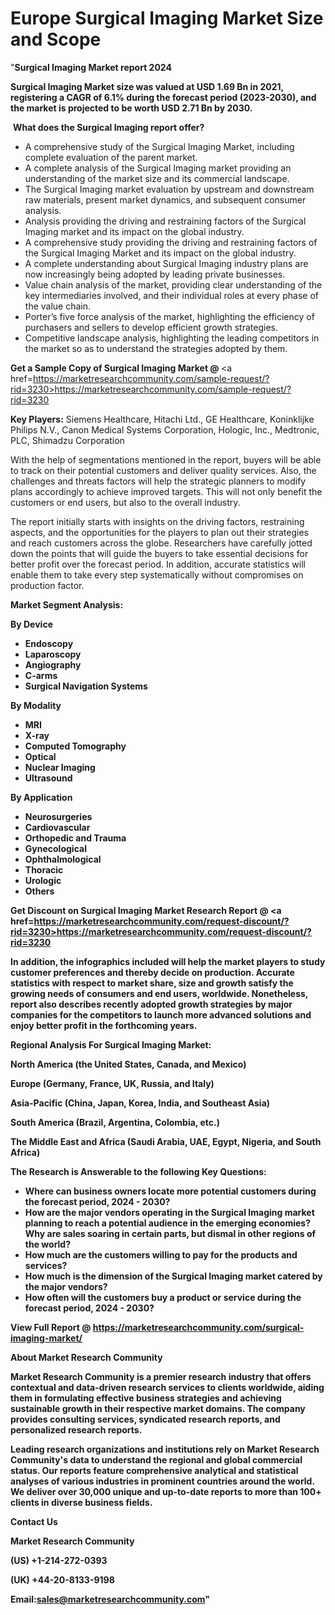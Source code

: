# Europe Surgical Imaging Market Size and Scope 
"<strong>Surgical Imaging Market report 2024</strong>

<strong>Surgical Imaging Market size was valued at USD 1.69 Bn in 2021, registering a CAGR of 6.1% during the forecast period (2023-2030), and the market is projected to be worth USD 2.71 Bn by 2030.</strong>

 <strong><b>What does the Surgical Imaging report offer?</b></strong>
<ul>
  <li>A comprehensive study of the Surgical Imaging Market, including complete evaluation of the parent market.</li>
  <li>A complete analysis of the Surgical Imaging market providing an understanding of the market size and its commercial landscape.</li>
  <li>The Surgical Imaging market evaluation by upstream and downstream raw materials, present market dynamics, and subsequent consumer analysis.</li>
  <li>Analysis providing the driving and restraining factors of the Surgical Imaging market and its impact on the global industry.</li>
  <li>A comprehensive study providing the driving and restraining factors of the Surgical Imaging Market and its impact on the global industry.</li>
  <li>A complete understanding about Surgical Imaging industry plans are now increasingly being adopted by leading private businesses.</li>
  <li>Value chain analysis of the market, providing clear understanding of the key intermediaries involved, and their individual roles at every phase of the value chain.</li>
  <li>Porter’s five force analysis of the market, highlighting the efficiency of purchasers and sellers to develop efficient growth strategies.</li>
  <li>Competitive landscape analysis, highlighting the leading competitors in the market so as to understand the strategies adopted by them.</li>
</ul>

<strong>Get a Sample Copy of Surgical Imaging Market @ </strong><a href=https://marketresearchcommunity.com/sample-request/?rid=3230><u>https://marketresearchcommunity.com/sample-request/?rid=3230</u></a>

<strong>Key Players:</strong> 
Siemens Healthcare, Hitachi Ltd., GE Healthcare, Koninklijke Philips N.V., Canon Medical Systems Corporation, Hologic, Inc., Medtronic, PLC, Shimadzu Corporation

With the help of segmentations mentioned in the report, buyers will be able to track on their potential customers and deliver quality services. Also, the challenges and threats factors will help the strategic planners to modify plans accordingly to achieve improved targets. This will not only benefit the customers or end users, but also to the overall industry.

The report initially starts with insights on the driving factors, restraining aspects, and the opportunities for the players to plan out their strategies and reach customers across the globe. Researchers have carefully jotted down the points that will guide the buyers to take essential decisions for better profit over the forecast period. In addition, accurate statistics will enable them to take every step systematically without compromises on production factor.

<strong>Market Segment Analysis:</strong>


<strong><strong>By Device </strong></h4>
<ul>
 	<li>Endoscopy</li>
 	<li>Laparoscopy</li>
 	<li>Angiography</li>
 	<li>C-arms</li>
 	<li>Surgical Navigation Systems</li>
</ul>
<strong><strong>By Modality </strong></h4>
<ul>
 	<li>MRI</li>
 	<li>X-ray</li>
 	<li>Computed Tomography</li>
 	<li>Optical</li>
 	<li>Nuclear Imaging</li>
 	<li>Ultrasound</li>
</ul>
<strong><strong>By Application </strong></h4>
<ul>
 	<li>Neurosurgeries</li>
 	<li>Cardiovascular</li>
 	<li>Orthopedic and Trauma</li>
 	<li>Gynecological</li>
 	<li>Ophthalmological</li>
 	<li>Thoracic</li>
 	<li>Urologic</li>
 	<li>Others</li>
</ul>

<strong>Get Discount on Surgical Imaging Market Research Report @ </b></strong><a href=https://marketresearchcommunity.com/request-discount/?rid=3230><u>https://marketresearchcommunity.com/request-discount/?rid=3230</u></a>

In addition, the infographics included will help the market players to study customer preferences and thereby decide on production. Accurate statistics with respect to market share, size and growth satisfy the growing needs of consumers and end users, worldwide. Nonetheless, report also describes recently adopted growth strategies by major companies for the competitors to launch more advanced solutions and enjoy better profit in the forthcoming years.

<strong>Regional Analysis For Surgical Imaging Market:</strong>

<strong>North America</strong> (the United States, Canada, and Mexico)

<strong>Europe</strong> (Germany, France, UK, Russia, and Italy)

<strong>Asia-Pacific</strong> (China, Japan, Korea, India, and Southeast Asia)

<strong>South America</strong> (Brazil, Argentina, Colombia, etc.)

<strong>The Middle East and Africa</strong> (Saudi Arabia, UAE, Egypt, Nigeria, and South Africa)

<strong>The Research is Answerable to the following Key Questions:</strong>
<ul>
 	<li>Where can business owners locate more potential customers during the forecast period, 2024 - 2030?</li>
 	<li>How are the major vendors operating in the Surgical Imaging market planning to reach a potential audience in the emerging economies? Why are sales soaring in certain parts, but dismal in other regions of the world?</li>
 	<li>How much are the customers willing to pay for the products and services?</li>
 	<li>How much is the dimension of the Surgical Imaging market catered by the major vendors?</li>
 	<li>How often will the customers buy a product or service during the forecast period, 2024 - 2030?</li>
</ul>

<strong>View Full Report @</strong> <a href=https://marketresearchcommunity.com/surgical-imaging-market/>https://marketresearchcommunity.com/surgical-imaging-market/</a>

<strong>About Market Research Community</strong>

Market Research Community is a premier research industry that offers contextual and data-driven research services to clients worldwide, aiding them in formulating effective business strategies and achieving sustainable growth in their respective market domains. The company provides consulting services, syndicated research reports, and personalized research reports.

Leading research organizations and institutions rely on Market Research Community's data to understand the regional and global commercial status. Our reports feature comprehensive analytical and statistical analyses of various industries in prominent countries around the world. We deliver over 30,000 unique and up-to-date reports to more than 100+ clients in diverse business fields.

<strong>Contact Us</strong>

<strong>Market Research Community</strong>

(US) +1-214-272-0393

(UK) +44-20-8133-9198

<strong>Email:</strong>sales@marketresearchcommunity.com"
